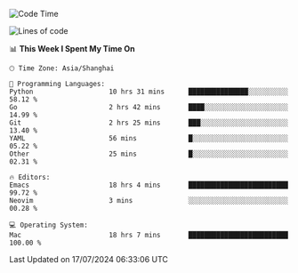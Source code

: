 <!--START_SECTION:waka-->
![Code Time](http://img.shields.io/badge/Code%20Time-2%2C072%20hrs%2051%20mins-blue)

![Lines of code](https://img.shields.io/badge/From%20Hello%20World%20I%27ve%20Written-308.1%20thousand%20lines%20of%20code-blue)

📊 **This Week I Spent My Time On** 

```text
🕑︎ Time Zone: Asia/Shanghai

💬 Programming Languages: 
Python                   10 hrs 31 mins      ███████████████░░░░░░░░░░   58.12 % 
Go                       2 hrs 42 mins       ████░░░░░░░░░░░░░░░░░░░░░   14.99 % 
Git                      2 hrs 25 mins       ███░░░░░░░░░░░░░░░░░░░░░░   13.40 % 
YAML                     56 mins             █░░░░░░░░░░░░░░░░░░░░░░░░   05.22 % 
Other                    25 mins             █░░░░░░░░░░░░░░░░░░░░░░░░   02.31 % 

🔥 Editors: 
Emacs                    18 hrs 4 mins       █████████████████████████   99.72 % 
Neovim                   3 mins              ░░░░░░░░░░░░░░░░░░░░░░░░░   00.28 % 

💻 Operating System: 
Mac                      18 hrs 7 mins       █████████████████████████   100.00 % 
```


 Last Updated on 17/07/2024 06:33:06 UTC
<!--END_SECTION:waka-->
